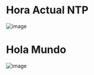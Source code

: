 # Hora Actual NTP
![image](https://github.com/SergioSobrado/ProyectosOLED/assets/79481531/3bbfa5a1-e34b-445d-8dd9-6bc8862662a4)

# Hola Mundo
![image](https://github.com/SergioSobrado/ProyectosOLED/assets/79481531/14f69afb-3615-418d-973d-1c946add77d6)

